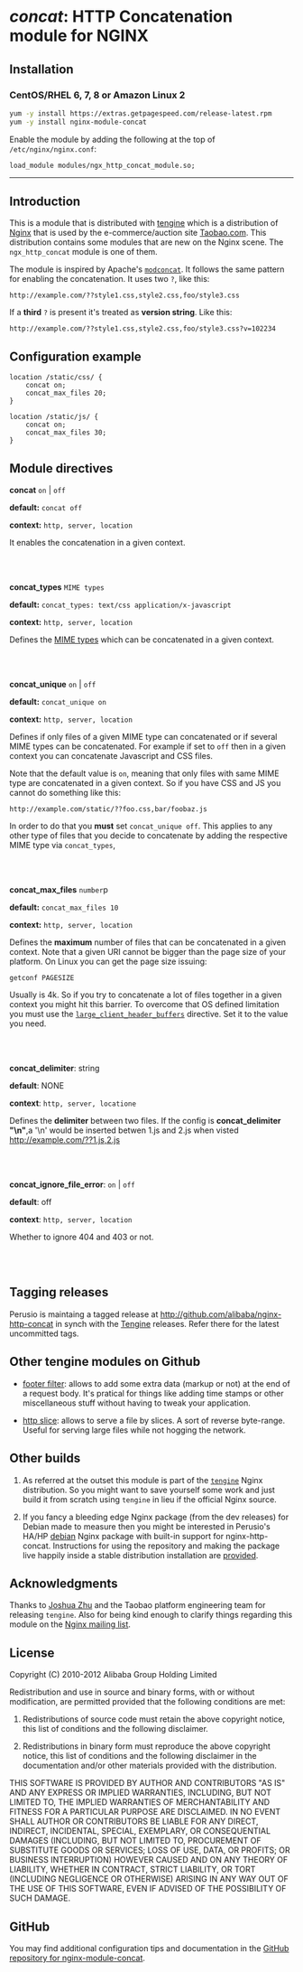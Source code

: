 # _concat_: HTTP Concatenation module for NGINX


## Installation

### CentOS/RHEL 6, 7, 8 or Amazon Linux 2

```bash
yum -y install https://extras.getpagespeed.com/release-latest.rpm
yum -y install nginx-module-concat
```

Enable the module by adding the following at the top of `/etc/nginx/nginx.conf`:

    load_module modules/ngx_http_concat_module.so;

<hr />

## Introduction

This is a module that is distributed with
[tengine](http://tengine.taobao.org) which is a distribution of
[Nginx](http://nginx.org) that is used by the e-commerce/auction site
[Taobao.com](http://en.wikipedia.org/wiki/Taobao). This distribution
contains some modules that are new on the Nginx scene. The
`ngx_http_concat` module is one of them.

The module is inspired by Apache's
[`modconcat`](http://code.google.com/p/modconcat). It follows the same
pattern for enabling the concatenation. It uses two `?`, like this:

    http://example.com/??style1.css,style2.css,foo/style3.css

If a **third** `?` is present it's treated as **version string**. Like
this:

    http://example.com/??style1.css,style2.css,foo/style3.css?v=102234

## Configuration example

    location /static/css/ {
        concat on;
        concat_max_files 20;
    }
        
    location /static/js/ {
        concat on;
        concat_max_files 30;
    }

## Module directives

**concat** `on` | `off`

**default:** `concat off`

**context:** `http, server, location`

It enables the concatenation in a given context.

<br/>
<br/>

**concat\_types** `MIME types`

**default:** `concat_types: text/css application/x-javascript`

**context:** `http, server, location`

Defines the [MIME types](http://en.wikipedia.org/wiki/MIME_type) which
can be concatenated in a given context.

<br/>
<br/>

**concat\_unique** `on` | `off`

**default:** `concat_unique on`

**context:** `http, server, location`

Defines if only files of a given MIME type can concatenated or if
several MIME types can be concatenated. For example if set to `off` then
in a given context you can concatenate Javascript and CSS files.

Note that the default value is `on`, meaning that only files with same
MIME type are concatenated in a given context. So if you have CSS and JS
you cannot do something like this:

    http://example.com/static/??foo.css,bar/foobaz.js

In order to do that you **must** set `concat_unique off`. This applies
to any other type of files that you decide to concatenate by adding the
respective MIME type via `concat_types`,

<br/>
<br/>

**concat\_max\_files** `number`p

**default:** `concat_max_files 10`

**context:** `http, server, location`

Defines the **maximum** number of files that can be concatenated in a
given context. Note that a given URI cannot be bigger than the page size
of your platform. On Linux you can get the page size issuing:

    getconf PAGESIZE

Usually is 4k. So if you try to concatenate a lot of files together in a
given context you might hit this barrier. To overcome that OS defined
limitation you must use the
[`large_client_header_buffers`](http://wiki.nginx.org/NginxHttpCoreModule#large_client_header_buffers)
directive. Set it to the value you need.

<br/>
<br/>

**concat\_delimiter**: string

**default**: NONE

**context**: `http, server, locatione`

Defines the **delimiter** between two files. If the config is
**concat\_delimiter "\\n"**,a '\\n' would be inserted betwen 1.js and
2.js when visted <http://example.com/??1.js,2.js>

<br/>
<br/>

**concat\_ignore\_file\_error**: `on` | `off`

**default**: off

**context**: `http, server, location`

Whether to ignore 404 and 403 or not.

<br/>
<br/>

## Tagging releases

Perusio is maintaing a tagged release at
<http://github.com/alibaba/nginx-http-concat> in synch with the
[Tengine](http://tengine.taobao.org) releases. Refer there for the
latest uncommitted tags.

## Other tengine modules on Github

  - [footer
    filter](https://github.com/alibaba/nginx-http-footer-filter): allows
    to add some extra data (markup or not) at the end of a request body.
    It's pratical for things like adding time stamps or other
    miscellaneous stuff without having to tweak your application.

  - [http slice](https://github.com/alibaba/nginx-http-slice): allows to
    serve a file by slices. A sort of reverse byte-range. Useful for
    serving large files while not hogging the network.

## Other builds

1.  As referred at the outset this module is part of the
    [`tengine`](http://tengine.taobao.org) Nginx distribution. So you
    might want to save yourself some work and just build it from scratch
    using `tengine` in lieu if the official Nginx source.

2.  If you fancy a bleeding edge Nginx package (from the dev releases)
    for Debian made to measure then you might be interested in Perusio's
    HA/HP [debian](http://debian.perusio.net/unstable) Nginx package
    with built-in support for nginx-http-concat. Instructions for using
    the repository and making the package live happily inside a stable
    distribution installation are [provided](http://debian.perusio.net).

## Acknowledgments

Thanks to [Joshua Zhu](http://blog.zhuzhaoyuan.com) and the Taobao
platform engineering team for releasing `tengine`. Also for being kind
enough to clarify things regarding this module on the [Nginx mailing
list](http://mailman.nginx.org/pipermail/nginx/2011-December/030830.html).

## License

Copyright (C) 2010-2012 Alibaba Group Holding Limited

Redistribution and use in source and binary forms, with or without
modification, are permitted provided that the following conditions are
met:

1.  Redistributions of source code must retain the above copyright
    notice, this list of conditions and the following disclaimer.

2.  Redistributions in binary form must reproduce the above copyright
    notice, this list of conditions and the following disclaimer in the
    documentation and/or other materials provided with the distribution.

THIS SOFTWARE IS PROVIDED BY AUTHOR AND CONTRIBUTORS "AS IS" AND ANY
EXPRESS OR IMPLIED WARRANTIES, INCLUDING, BUT NOT LIMITED TO, THE
IMPLIED WARRANTIES OF MERCHANTABILITY AND FITNESS FOR A PARTICULAR
PURPOSE ARE DISCLAIMED. IN NO EVENT SHALL AUTHOR OR CONTRIBUTORS BE
LIABLE FOR ANY DIRECT, INDIRECT, INCIDENTAL, SPECIAL, EXEMPLARY, OR
CONSEQUENTIAL DAMAGES (INCLUDING, BUT NOT LIMITED TO, PROCUREMENT OF
SUBSTITUTE GOODS OR SERVICES; LOSS OF USE, DATA, OR PROFITS; OR BUSINESS
INTERRUPTION) HOWEVER CAUSED AND ON ANY THEORY OF LIABILITY, WHETHER IN
CONTRACT, STRICT LIABILITY, OR TORT (INCLUDING NEGLIGENCE OR OTHERWISE)
ARISING IN ANY WAY OUT OF THE USE OF THIS SOFTWARE, EVEN IF ADVISED OF
THE POSSIBILITY OF SUCH DAMAGE.

## GitHub

You may find additional configuration tips and documentation in the [GitHub repository for 
nginx-module-concat](https://github.com/dvershinin/nginx-http-concat).
